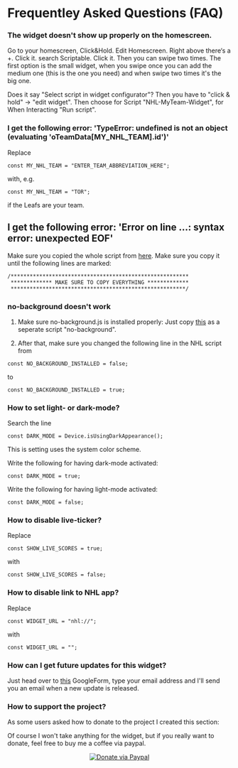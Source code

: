 
# Frequentley Asked Questions (FAQ)
### The widget doesn't show up properly on the homescreen.
Go to your homescreen, Click&Hold. Edit Homescreen. Right above there‘s a +. Click it. search Scriptable. Click it. Then you can swipe two times. The first option  is the small widget, when you swipe once you can add the medium one  (this is the one you need) and when swipe two times it's the big one. 

Does it say "Select script in widget configurator"? Then you have to "click & hold" -> "edit widget". Then choose for Script "NHL-MyTeam-Widget", for When Interacting "Run script".

### I get the following error: 'TypeError: undefined is not an object (evaluating 'oTeamData[MY_NHL_TEAM].id')'      
Replace
```
const MY_NHL_TEAM = "ENTER_TEAM_ABBREVIATION_HERE";
```
with, e.g.
```
const MY_NHL_TEAM = "TOR";
```
if the Leafs are your team.

## I get the following error: 'Error on line ...: syntax error: unexpected EOF'
Make sure you copied the whole script from [here](https://raw.githubusercontent.com/thisisevanfox/nhl-my-team-ios-widget/main/NHL-MyTeam-Widget.js).
Make sure you copy it until the following lines are marked:
```
/********************************************************
 ************* MAKE SURE TO COPY EVERYTHING *************
 *******************************************************/
```

### no-background doesn't work
1. Make sure no-background.js is installed properly: Just copy [this](https://raw.githubusercontent.com/supermamon/scriptable-no-background/master/no-background.js) as a seperate script "no-background".

2. After that, make sure you changed the following line in the NHL script from
```
const NO_BACKGROUND_INSTALLED = false;
```
to
```
const NO_BACKGROUND_INSTALLED = true;
```

### How to set light- or dark-mode?
Search the line
```
const DARK_MODE = Device.isUsingDarkAppearance();
```
This is setting uses the system color scheme.

Write the following for having dark-mode activated:
```
const DARK_MODE = true;
```

Write the following for having light-mode activated:
```
const DARK_MODE = false;
```
### How to disable live-ticker?
Replace
```
const SHOW_LIVE_SCORES = true;
```
with
```
const SHOW_LIVE_SCORES = false;
```
### How to disable link to NHL app?
Replace
```
const WIDGET_URL = "nhl://";
```
with
```
const WIDGET_URL = "";
```
### How can I get future updates for this widget?
Just head over to [this](https://forms.gle/4SBmYLcVgzFak7SZ9) GoogleForm, type your email address and I'll send you an email when a new update is released.

### How to support the project?
As some users asked how to donate to the project I created this section:

Of course I won't take anything for the widget, but if you really want to donate, feel free to buy me a coffee via paypal.

<p align="center">
<a href="http://paypal.me/thisisevanfox" target="_blank"><img src="https://camo.githubusercontent.com/74865d9b3ad7b0a216f64653cee3d2027790220fb7b0302cf693e5a9e7c20c7a/68747470733a2f2f696d672e736869656c64732e696f2f62616467652f70617970616c2d646f6e6174652d79656c6c6f772e737667" alt="Donate via Paypal" border="0" /></a>
</p>  

